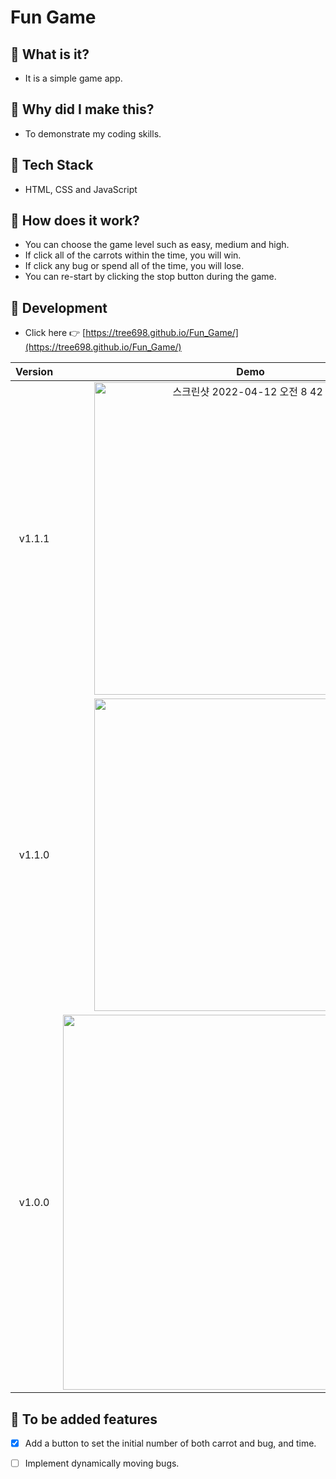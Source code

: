 # Fun Game
## 🌟 What is it?
- It is a simple game app.
## 🌟 Why did I make this?
- To demonstrate my coding skills.
## 🌟 Tech Stack
- HTML, CSS and JavaScript
## 🌟 How does it work?
- You can choose the game level such as easy, medium and high.
- If click all of the carrots within the time, you will win.
- If click any bug or spend all of the time, you will lose.
- You can re-start by clicking the stop button during the game.
## 🌟 Development
- Click here :point_right: [https://tree698.github.io/Fun_Game/](https://tree698.github.io/Fun_Game/)


|**Version**|**Demo**|**Features**|
|:--:|:--:|:--|
|v1.1.1|<img width="500" alt="스크린샷 2022-04-12 오전 8 42 12" src="https://user-images.githubusercontent.com/53497516/162850612-1206bf1d-3fc7-4709-b66d-bd7761b376eb.png">|- Fix DOM Exception warning<br>- Fix pause button error<br>- Fix removeProperty error<br>- Add favicon|
|v1.1.0|<img src="https://user-images.githubusercontent.com/53497516/160725269-64575009-6c9f-47e3-a971-1205dbbe0165.png" width="500">|**Add game level banner**<br>The higher the level, the more carrots and bugs.|
|v1.0.0|<img src="https://user-images.githubusercontent.com/53497516/155878437-6788ddfa-b316-4521-861d-667fae7a3372.gif" width="600">|**Initial Version**|</br>


## 🌟 To be added features
- [X] Add a button to set the initial number of both carrot and bug, and time.
- [ ] Implement dynamically moving bugs.

